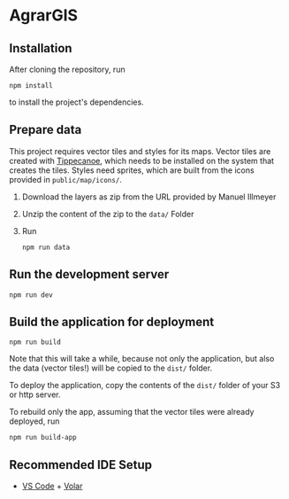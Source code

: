 # AgrarGIS

## Installation

After cloning the repository, run

    npm install

to install the project's dependencies.

## Prepare data

This project requires vector tiles and styles for its maps. Vector tiles are created with [Tippecanoe](https://github.com/mapbox/tippecanoe/), which needs to be installed on the system that creates the tiles. Styles need sprites, which are built from the icons provided in `public/map/icons/`.

1. Download the layers as zip from the URL provided by Manuel Illmeyer
2. Unzip the content of the zip to the `data/` Folder
3. Run

       npm run data

## Run the development server

    npm run dev

## Build the application for deployment

    npm run build

Note that this will take a while, because not only the application, but also the data (vector tiles!) will be copied to the `dist/` folder.

To deploy the application, copy the contents of the `dist/` folder of your S3 or http server.

To rebuild only the app, assuming that the vector tiles were already deployed, run

    npm run build-app

## Recommended IDE Setup

- [VS Code](https://code.visualstudio.com/) + [Volar](https://marketplace.visualstudio.com/items?itemName=Vue.volar)
